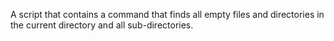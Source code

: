 A script that contains a command that finds all empty files and directories in the current directory and all sub-directories.
